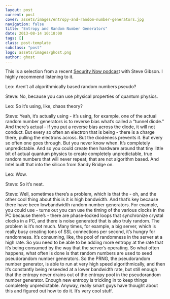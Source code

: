 ```yaml
---
layout: post
current: post
cover: assets/images/entropy-and-random-number-generators.jpg
navigation: false
title: "Entropy and Random Number Generators"
date: 2013-08-14 10:18:00
tags: []
class: post-template
subclass: "post"
logo: assets/images/ghost.png
author: ghost
---
```


This is a selection from a recent [Security Now podcas](https://href.li/?http://twit.tv/sn)t with Steve Gibson. I highly recommend listening to it.

Leo: Aren’t all algorithmically based random numbers pseudo?

Steve: No, because you can use physical properties of quantum physics.

Leo: So it’s using, like, chaos theory?

Steve: Yeah, it’s actually using - it’s using, for example, one of the actual random number generators is to reverse bias what’s called a “tunnel diode.” And there’s actual - if you put a reverse bias across the diode, it will not conduct. But every so often an electron that is being - there is a charge there, pulling the electrons across. But the diodeness prevents it. But every so often one goes through. But you never know when. It’s completely unpredictable. And so you could create then hardware around that tiny little bit of actual quantum physics to create completely unpredictable, true random numbers that will never repeat, that are not algorithm based. And Intel built that into the silicon from Sandy Bridge on.

Leo: Wow.

Steve: So it’s neat.

Steve: Well, sometimes there’s a problem, which is that the - oh, and the other cool thing about this is it is high bandwidth. And that’s key because there have been lowbandwidth random number generators. For example, you could use - turns out you can use the timing of the various clocks in the PC because there’s - there are phase-locked loops that synchronize crystal clocks in a PC, and there is noise generated that is also truly random. The problem is it’s not much. Many times, for example, a big server, which is really busy creating tons of SSL connections per second, it’s hungry for randomness. It’s consuming, like, the pool of randomness in the server at a high rate. So you need to be able to be adding more entropy at the rate that it’s being consumed by the way that the server’s operating. So what often happens, what often is done is that random numbers are used to seed pseudorandom number generators. So the PRNG, the pseudorandom number generator, is able to run at very high speed algorithmically, and then it’s constantly being reseeded at a lower bandwidth rate, but still enough that the entropy never drains out of the entropy pool in the pseudorandom number generator. Enough new entropy is trickling in to keep things completely unpredictable. Anyway, really smart guys have thought about this and figured out how to do it. It’s very cool stuff.
